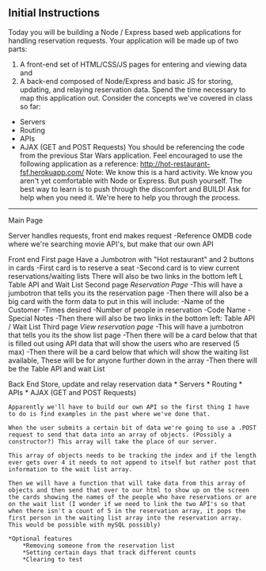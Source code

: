 ## Initial Instructions
Today you will be building a Node / Express based web applications for handling reservation requests.
Your application will be made up of two parts: 
1) A front-end set of HTML/CSS/JS pages for entering and viewing data and 
2) A back-end composed of Node/Express and basic JS for storing, updating, and relaying reservation data.
Spend the time necessary to map this application out. Consider the concepts we've covered in class so far:
* Servers
* Routing
* APIs
* AJAX (GET and POST Requests)
You should be referencing the code from the previous Star Wars application.
Feel encouraged to use the following application as a reference: <http://hot-restaurant-fsf.herokuapp.com/>
Note: We know this is a hard activity. We know you aren't yet comfortable with Node or Express. But push yourself. The best way to learn is to push through the discomfort and BUILD! Ask for help when you need it. We're here to help you through the process.
---------------------


Main Page

Server handles requests, front end makes request
    -Reference OMDB code where we're searching movie API's, but make that our own API


Front end
    First page
        Have a Jumbotron with "Hot restaurant" and 2 buttons in cards
            -First card is to reserve a seat
            -Second card is to view current reservations/waiting lists
        There will also be two links in the bottom left L Table API and Wait List
    Second page
        *Reservation Page*
            -This will have a jumbotron that tells you its the reservation page
            -Then there will also be a big card with the form data to put in this will include: 
                -Name of the Customer
                -Times desired
                -Number of people in reservation
                -Code Name
                -Special Notes
            -Then there will also be two links in the bottom left: Table API / Wait List
    Third page
        *View reservation page*
            -This will have a jumbotron that tells you its the show list page
            -Then there will be a card below that that is filled out using API data that will show the users who are reserved (5 max)
            -Then there will be a card below that which will show the waiting list available, These will be for anyone further down in the array
            -Then there will be the Table API and wait List

Back End 
    Store, update and relay reservation data
    * Servers
    * Routing
    * APIs
    * AJAX (GET and POST Requests)

    Apparently we'll have to build our own API so the first thing I have to do is find examples in the past where we've done that.
    
    When the user submits a certain bit of data we're going to use a .POST request to send that data into an array of objects. (Possibly a constructor?) This array will take the place of our server.

    This array of objects needs to be tracking the index and if the length ever gets over 4 it needs to not append to itself but rather post that information to the wait list array. 

    Then we will have a function that will take data from this array of objects and then send that over to our html to show up on the screen the cards showing the names of the people who have reservations or are on the wait list (I wonder if we need to link the two API's so that when there isn't a count of 5 in the reservation array, it pops the first person in the waiting list array into the reservation array. This would be possible with mySQL possibly)

    *Optional features
        *Removing someone from the reservation list
        *Setting certain days that track different counts
        *Clearing to test

    